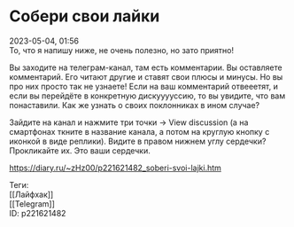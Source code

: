 Собери свои лайки
==================

   
 2023-05-04, 01:56   
   То, что я напишу ниже, не очень полезно, но зато приятно!   
   
 Вы заходите на телеграм-канал, там есть комментарии. Вы оставляете комментарий. Его читают другие и ставят свои плюсы и минусы. Но вы про них просто так не узнаете! Если на ваш комментарий отвееетят, и если вы перейдёте в конкретную дискууууссию, то вы увидите, что вам понаставили. Как же узнать о своих поклонниках в ином случае?   
   
 Зайдите на канал и нажмите три точки -> View discussion (а на смартфонах ткните в название канала, а потом на круглую кнопку с иконкой в виде реплики). Видите в правом нижнем углу сердечки? Прокликайте их. Это ваши сердечки.   
     
 <https://diary.ru/~zHz00/p221621482_soberi-svoi-lajki.htm>   
   
 Теги:   
 [[Лайфхак]]   
 [[Telegram]]   
 ID: p221621482